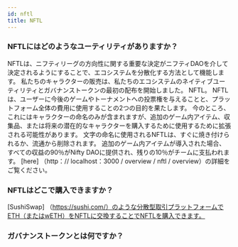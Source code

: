 ```yaml
---
id: nftl
title: NFTL
---
```


### NFTLにはどのようなユーティリティがありますか？

NFTLは、ニフティリーグの方向性に関する重要な決定がニフティDAOを介して決定されるようにすることで、エコシステムを分散化する方法として機能します。 私たちのキャラクターの販売は、私たちのエコシステムのネイティブユーティリティとガバナンストークンの最初の配布を開始しました。 NFTL。 NFTLは、ユーザーに今後のゲームやトーナメントへの投票権を与えることと、プラットフォーム全体の費用に使用することの2つの目的を果たします。 今のところ、これにはキャラクターの命名のみが含まれますが、追加のゲーム内アイテム、収集品、または将来の潜在的なキャラクターを購入するために使用するために拡張される可能性があります。 文字の命名に使用されるNFTLは、すぐに焼き付けられるか、流通から削除されます。 追加のゲーム内アイテムが導入された場合、すべての収益の90％がNifty DAOに提供され、残りの10％がチームに支払われます。 [here] （http：// localhost：3000 / overview / nftl / overview）の詳細をご覧ください。

### NFTLはどこで購入できますか？

[SushiSwap] （https://sushi.com/）のような分散型取引プラットフォームでETH（またはwETH）をNFTLに交換することでNFTLを購入できます。

### ガバナンストークンとは何ですか？
